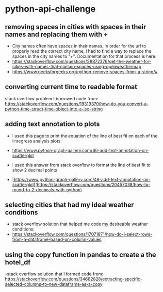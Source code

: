 # python-api-challenge

## removing spaces in cities with spaces in their names and replacing them with +
- City names often have spaces in their names. In order for the url to properly read the correct city name, I had to find a way to replace the spaces in the city names to "+". Documentation for that process is here:
- https://stackoverflow.com/questions/38872376/get-the-weather-for-cities-with-names-that-contain-spaces-using-openweathermap
- https://www.geeksforgeeks.org/python-remove-spaces-from-a-string/#

## converting current time to readable format
stack overflow problem I borrowed code from: https://stackoverflow.com/questions/19319370/how-do-you-convert-a-python-time-struct-time-object-into-a-iso-string

## adding text annotation to plots
- I used this page to print the equation of the line of best fit on each of the linregress analysis plots:
- https://www.python-graph-gallery.com/46-add-text-annotation-on-scatterplot

- I used this answer from stack overflow to format the line of best fit to show 2 decimal points
- [https://www.python-graph-gallery.com/46-add-text-annotation-on-scatterplot](https://stackoverflow.com/questions/20457038/how-to-round-to-2-decimals-with-python)

## selecting cities that had my ideal weather conditions
- stack overflow solution that helped me code my desireable weather conditions:
- https://stackoverflow.com/questions/17071871/how-do-i-select-rows-from-a-dataframe-based-on-column-values

## using the copy function in pandas to create a the hotel_df
-stack overflow solution that I formed code from: https://stackoverflow.com/questions/34682828/extracting-specific-selected-columns-to-new-dataframe-as-a-copy
